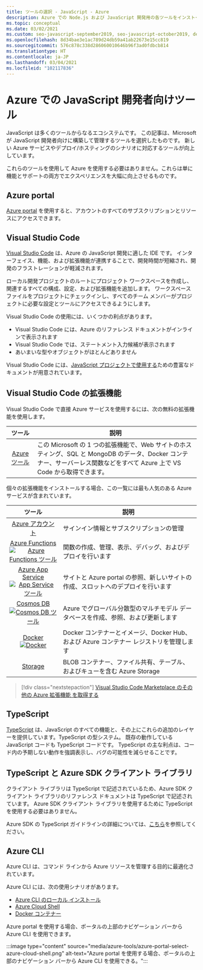 ```yaml
---
title: ツールの選択 - JavaScript - Azure
description: Azure での Node.js および JavaScript 開発用の各ツールをインストールします
ms.topic: conceptual
ms.date: 03/02/2021
ms.custom: seo-javascript-september2019, seo-javascript-october2019, devx-track-js
ms.openlocfilehash: 8d34bae3e1ac789d24db59a41ab22673e15cc819
ms.sourcegitcommit: 576c878c338d286060010646b96f3ad0fdbcb814
ms.translationtype: HT
ms.contentlocale: ja-JP
ms.lasthandoff: 03/04/2021
ms.locfileid: "102117836"
---
```

# <a name="tools-for-javascript-developers-on-azure"></a>Azure での JavaScript 開発者向けツール 

JavaScript は多くのツールからなるエコシステムです。 この記事は、Microsoft が JavaScript 開発者向けに構築して管理するツールを選択したものです。 新しい Azure サービスやデプロイ/ホスティングのシナリオに対応するツールが向上しています。 

これらのツールを使用して Azure を使用する必要はありません。これらは単に機能とサポートの両方でエクスペリエンスを大幅に向上させるものです。 

## <a name="azure-portal"></a>Azure portal

[Azure portal](https://portal.azure.com/) を使用すると、アカウントのすべてのサブスクリプションとリソースにアクセスできます。 

## <a name="visual-studio-code"></a>Visual Studio Code

[Visual Studio Code](https://code.visualstudio.com) は、Azure の JavaScript 開発に適した IDE です。 インターフェイス、機能、および拡張機能が連携することで、開発時間が短縮され、開発のフラストレーションが軽減されます。 

ローカル開発プロジェクトのルートにプロジェクト ワークスペースを作成し、関連するすべての構成、設定、および拡張機能を追加します。 ワークスペース ファイルをプロジェクトにチェックインし、すべてのチーム メンバーがプロジェクトに必要な設定とツールにアクセスできるようにします。

Visual Studio Code の使用には、いくつかの利点があります。

* Visual Studio Code には、Azure のリファレンス ドキュメントがインラインで表示されます
* Visual Studio Code では、ステートメント入力候補が表示されます
* あいまいな型やオブジェクトがほとんどありません

Visual Studio Code には、[JavaScript プロジェクトで使用する](https://code.visualstudio.com/docs/nodejs/working-with-javascript)ための豊富なドキュメントが用意されています。 

## <a name="visual-studio-code-extensions"></a>Visual Studio Code の拡張機能

Visual Studio Code で直接 Azure サービスを使用するには、次の無料の拡張機能を使用します。

| ツール | 説明  |
|:---------:|---------|
|[Azure ツール](https://marketplace.visualstudio.com/items?itemName=ms-vscode.vscode-node-azure-pack)|この Microsoft の 1 つの拡張機能で、Web サイトのホスティング、SQL と MongoDB のデータ、Docker コンテナー、サーバーレス関数などをすべて Azure 上で VS Code から取得できます。|

個々の拡張機能をインストールする場合、この一覧には最も人気のある Azure サービスが含まれています。

| ツール | 説明  |
|:---------:|---------|
| [Azure アカウント](https://marketplace.visualstudio.com/items?itemName=ms-vscode.azure-account)| サインイン情報とサブスクリプションの管理|
| [Azure Functions](https://marketplace.visualstudio.com/items?itemName=ms-azuretools.vscode-azurefunctions "Azure Functions 拡張機能へのリンク") <br> [![Azure Functions ツール](media/node-azure-tools/icon-azure-functions.png)](https://marketplace.visualstudio.com/items?itemName=ms-azuretools.vscode-azurefunctions) | 関数の作成、管理、表示、デバッグ、およびデプロイを行います|
| [Azure App Service](https://marketplace.visualstudio.com/items?itemName=ms-azuretools.vscode-azureappservice "Azure App Service 拡張機能へのリンク") <br> [![App Service ツール](media/node-azure-tools/icon-azure-app-service.png)](https://marketplace.visualstudio.com/items?itemName=ms-azuretools.vscode-azureappservice) | サイトと Azure portal の参照、新しいサイトの作成、スロットへのデプロイを行います |
| [Cosmos DB](https://marketplace.visualstudio.com/items?itemName=ms-azuretools.vscode-cosmosdb "Cosmos DB 拡張機能へのリンク" )  <br> [![Cosmos DB ツール](media/node-azure-tools/icon-cosmos-db.png)](https://marketplace.visualstudio.com/items?itemName=ms-azuretools.vscode-cosmosdb)| Azure でグローバル分散型のマルチモデル データベースを作成、参照、および更新します |
| [Docker](https://marketplace.visualstudio.com/items?itemName=formulahendry.docker-explorer)   <br> [![Docker](media/node-azure-tools/icon-docker.png)](https://marketplace.visualstudio.com/items?itemName=formulahendry.docker-explorer)| Docker コンテナーとイメージ、Docker Hub、および Azure コンテナー レジストリを管理します |
|[Storage](https://marketplace.visualstudio.com/items?itemName=ms-azuretools.vscode-azurestorage)|BLOB コンテナー、ファイル共有、テーブル、およびキューを含む Azure Storage|

> [!div class="nextstepaction"]
> [Visual Studio Code Marketplace のその他の Azure 拡張機能 を取得する](https://marketplace.visualstudio.com/search?term=azure&target=VSCode&category=All%20categories&sortBy=Relevance)


## <a name="typescript"></a>TypeScript

[TypeScript](https://www.typescriptlang.org/download) は、JavaScript のすべての機能と、その上にこれらの追加のレイヤーを提供しています。TypeScript の型システム。 既存の動作している JavaScript コードも TypeScript コードです。 TypeScript の主な利点は、コード内の予期しない動作を強調表示し、バグの可能性を減らせることです。

## <a name="typescript-and-the-azure-sdk-client-libraries"></a>TypeScript と Azure SDK クライアント ライブラリ

クライアント ライブラリは TypeScript で記述されているため、Azure SDK クライアント ライブラリのリファレンス ドキュメントは TypeScript で記述されています。 Azure SDK クライアント ライブラリを使用するために TypeScript を使用する必要はありません。 

Azure SDK の TypeScript ガイドラインの詳細については、[こちら](https://azure.github.io/azure-sdk/typescript_introduction.html)を参照してください。


## <a name="azure-cli"></a>Azure CLI
Azure CLI は、コマンド ラインから Azure リソースを管理する目的に最適化されています。 

Azure CLI には、次の使用シナリオがあります。

* [Azure CLI のローカル インストール](/cli/azure/install-az-cli2)
* [Azure Cloud Shell](https://shell.azure.com/)
* [Docker コンテナー](/cli/azure/run-azure-cli-docker)

Azure portal を使用する場合、ポータルの上部のナビゲーション バーから Azure CLI を使用できます。

:::image type="content" source="media/azure-tools/azure-portal-select-azure-cloud-shell.png" alt-text="Azure portal を使用する場合、ポータルの上部のナビゲーション バーから Azure CLI を使用できる。":::

